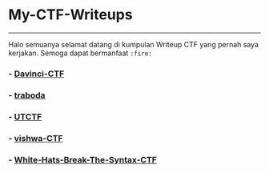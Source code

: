 # My-CTF-Writeups
---
Halo semuanya selamat datang di kumpulan Writeup CTF yang pernah saya kerjakan. Semoga dapat bermanfaat `:fire:` 
### - [Davinci-CTF](DaVinci-CTF)
### - [traboda](traboda)
### - [UTCTF](UTCTF)
### - [vishwa-CTF](vishwa-CTF)
### - [White-Hats-Break-The-Syntax-CTF](White-Hats-Break-The-Syntax-CTF)